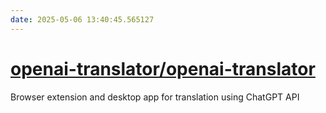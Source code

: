 ```yaml
---
date: 2025-05-06 13:40:45.565127
---
```


# [openai-translator/openai-translator](https://github.com/openai-translator/openai-translator)

Browser extension and desktop app for translation using ChatGPT API